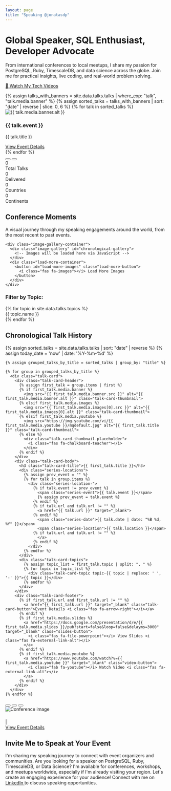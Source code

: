 ```yaml
---
layout: page
title: "Speaking @jonatasdp"
---
```

<link rel="stylesheet" href="https://cdnjs.cloudflare.com/ajax/libs/font-awesome/6.4.2/css/all.min.css"><link rel="stylesheet" href="/assets/css/talks.css">

<div class="talks-container">
  <div class="talks-header">
    <h1>Global Speaker, SQL Enthusiast, Developer Advocate</h1>
  </div>
  
  <div class="talks-intro">
    <p>From international conferences to local meetups, I share my passion for PostgreSQL, Ruby, TimescaleDB, and data science across the globe. Join me for practical insights, live coding, and real-world problem solving.</p>
    <p class="videos-link"><a href="/videos" class="btn btn-primary">🍿 Watch My Tech Videos</a></p>
  </div>
  
  <div class="conference-carousel">
    <div class="carousel-container">
      {% assign talks_with_banners = site.data.talks.talks | where_exp: "talk", "talk.media.banner" %}
      {% assign sorted_talks = talks_with_banners | sort: "date" | reverse | slice: 0, 6 %}
      {% for talk in sorted_talks %}
        <div class="carousel-slide" data-talk-date="{{ talk.date }}">
          <img src="{{ talk.media.banner.src }}" alt="{{ talk.media.banner.alt }}">
          <div class="carousel-caption">
            <h3>{{ talk.event }}</h3>
            <p>{{ talk.title }}</p>
            <a href="#{{ talk.title | slugify }}" class="carousel-link">View Event Details</a>
          </div>
        </div>
      {% endfor %}
    </div>
    <div class="carousel-nav">
      <button class="carousel-button prev-button">
        <i class="fas fa-chevron-left"></i>
      </button>
      <button class="carousel-button next-button">
        <i class="fas fa-chevron-right"></i>
      </button>
    </div>
  </div>
  
  <div class="global-impact">
    <div class="stat-box">
      <div class="stat-number" data-count="44">0</div>
      <div class="stat-label">Total Talks</div>
    </div>
    <div class="stat-box">
      <div class="stat-number" data-count="37">0</div>
      <div class="stat-label">Delivered</div>
    </div>
    <div class="stat-box">
      <div class="stat-number" data-count="9">0</div>
      <div class="stat-label">Countries</div>
    </div>
    <div class="stat-box">
      <div class="stat-number" data-count="4">0</div>
      <div class="stat-label">Continents</div>
    </div>
  </div>
  
  <!-- New Chronological Image Gallery Section -->
  <div class="image-gallery-section">
    <h2 class="section-heading">Conference Moments</h2>
    <p class="gallery-intro">A visual journey through my speaking engagements around the world, from the most recent to past events.</p>
    
    <div class="image-gallery-container">
      <div class="image-gallery" id="chronological-gallery">
        <!-- Images will be loaded here via JavaScript -->
      </div>
      <div class="load-more-container">
        <button id="load-more-images" class="load-more-button">
          <i class="fas fa-images"></i> Load More Images
        </button>
      </div>
    </div>
  </div>
  
  <div class="topic-filters">
    <h3>Filter by Topic:</h3>
    {% for topic in site.data.talks.topics %}
      <div class="topic-filter" data-topic="{{ topic.name }}" style="border: 2px solid {{ topic.color }};">
        {{ topic.name }}
      </div>
    {% endfor %}
  </div>
  
  <h2 class="section-heading">Chronological Talk History</h2>
  
  <div class="talks-list">
    {% assign sorted_talks = site.data.talks.talks | sort: "date" | reverse %}
    {% assign today_date = 'now' | date: '%Y-%m-%d' %}
    
    {% assign grouped_talks_by_title = sorted_talks | group_by: "title" %}

    {% for group in grouped_talks_by_title %}
      <div class="talk-card">
        <div class="talk-card-header">
          {% assign first_talk = group.items | first %}
          {% if first_talk.media.banner %}
            <img src="{{ first_talk.media.banner.src }}" alt="{{ first_talk.media.banner.alt }}" class="talk-card-thumbnail">
          {% elsif first_talk.media.images %}
            <img src="{{ first_talk.media.images[0].src }}" alt="{{ first_talk.media.images[0].alt }}" class="talk-card-thumbnail">
          {% elsif first_talk.media.youtube %}
            <img src="https://img.youtube.com/vi/{{ first_talk.media.youtube }}/mqdefault.jpg" alt="{{ first_talk.title }}" class="talk-card-thumbnail">
          {% else %}
            <div class="talk-card-thumbnail-placeholder">
              <i class="fas fa-chalkboard-teacher"></i>
            </div>
          {% endif %}
        </div>
        <div class="talk-card-body">
          <h3 class="talk-card-title">{{ first_talk.title }}</h3>
          <div class="series-locations">
            {% assign prev_event = "" %}
            {% for talk in group.items %}
              <div class="series-location-">
                {% if talk.event != prev_event %}
                  <span class="series-event">{{ talk.event }}</span>
                  {% assign prev_event = talk.event %}
                {% endif %}
                {% if talk.url and talk.url != "" %}
                  <a href="{{ talk.url }}" target="_blank">
                {% endif %}
                  <span class="series-date">{{ talk.date | date: "%B %d, %Y" }}</span>
                  <span class="series-location">{{ talk.location }}</span>
                {% if talk.url and talk.url != "" %}
                  </a>
                {% endif %}
              </div>
            {% endfor %}
          </div>
          <div class="talk-card-topics">
            {% assign topic_list = first_talk.topic | split: ", " %}
            {% for topic in topic_list %}
              <div class="talk-card-topic topic-{{ topic | replace: ' ', '-' }}">{{ topic }}</div>
            {% endfor %}
          </div>
        </div>
        <div class="talk-card-footer">
          {% if first_talk.url and first_talk.url != "" %}
            <a href="{{ first_talk.url }}" target="_blank" class="talk-card-button">Event Details <i class="fas fa-arrow-right"></i></a>
          {% endif %}
          {% if first_talk.media.slides %}
            <a href="https://docs.google.com/presentation/d/e/{{ first_talk.media.slides }}/pub?start=false&loop=false&delayms=3000" target="_blank" class="slides-button">
              <i class="fas fa-file-powerpoint"></i> View Slides <i class="fas fa-external-link-alt"></i>
            </a>
          {% endif %}
          {% if first_talk.media.youtube %}
            <a href="https://www.youtube.com/watch?v={{ first_talk.media.youtube }}" target="_blank" class="video-button">
              <i class="fab fa-youtube"></i> Watch Video <i class="fas fa-external-link-alt"></i>
            </a>
          {% endif %}
        </div>
      </div>
    {% endfor %}
  </div>
  <!-- End of the page -->

<!-- Preload talks data for JavaScript calculations -->
<script id="talks-data" type="application/json">
{{ site.data.talks.talks | jsonify }}
</script>

<!-- Full-screen Image Viewer -->
<div id="fullscreen-viewer" class="fullscreen-viewer">
  <div class="fullscreen-viewer-content">
    <button class="close-viewer-btn"><i class="fas fa-times"></i></button>
    <button class="prev-image-btn"><i class="fas fa-chevron-left"></i></button>
    <button class="next-image-btn"><i class="fas fa-chevron-right"></i></button>
    <div class="fullscreen-image-container">
      <div class="fullscreen-loading">
        <i class="fas fa-spinner fa-spin"></i>
      </div>
      <img id="fullscreen-image" src="" alt="Conference image">
    </div>
    <div class="fullscreen-image-caption">
      <h3 id="fullscreen-event"></h3>
      <p id="fullscreen-caption"></p>
      <div class="fullscreen-image-details">
        <span id="fullscreen-date"></span> | <span id="fullscreen-location"></span>
      </div>
      <a id="fullscreen-event-link" href="#" class="view-event-btn">View Event Details <i class="fas fa-arrow-right"></i></a>
    </div>
  </div>

  <div class="booking-section">
    <h2 class="booking-heading">Invite Me to Speak at Your Event</h2>
    <p class="booking-text">
    I'm sharing my speaking journey to connect with event organizers and communities. Are you looking for a speaker on PostgreSQL, Ruby, TimescaleDB, or Data Science? I'm available for conferences, workshops, and meetups worldwide, especially if I'm already visiting your region. Let's create an engaging experience for your audience! Connect with me on <a href="https://www.linkedin.com/in/jonatasdp" target="_blank" rel="noopener">LinkedIn <i class="fab fa-linkedin"></i></a> to discuss speaking opportunities.</p>
  </div>
  
</div>


<script src="/assets/js/talks.js"></script>

<script>
  // Make talks data globally available immediately
  window.talksJson = {{ site.data.talks.talks | jsonify }};
  
  // This script will be rendered in the Jekyll site
  document.addEventListener('DOMContentLoaded', function() {
    // Force recalculation of topic counts
    if (typeof updateTopicCounts === 'function') {
      updateTopicCounts();
    }
    
    // Form submission handling
    const form = document.getElementById('speaking-request');
    if (form) {
      form.addEventListener('submit', function(e) {
        e.preventDefault();
        // In a real implementation, you'd send this data to a server
        alert('Thank you for your request! I will get back to you soon.');
        closeBookingForm();
      });
    }
  });
</script>

